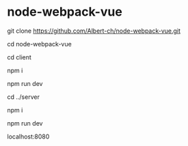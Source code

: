 # node-webpack-vue

git clone https://github.com/Albert-ch/node-webpack-vue.git

cd node-webpack-vue

cd client

npm i

npm run dev

cd ../server

npm i

npm run dev

localhost:8080
